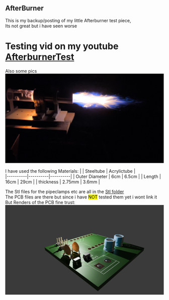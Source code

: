 ## AfterBurner

This is my backup/posting of my little Afterburner test piece, \
Its not great but i have seen worse
# Testing vid on my youtube [AfterburnerTest](https://youtu.be/r_q5uBkwENI?si=lZsYyg5NFj2jl1zo)
Also some pics
![Afterburner]( https://github.com/UwUyourmom/AfterBurner/blob/main/pics/untitled-f000051.png)

I have used the following Materials: 
|          | Steeltube | Acrylictube |  
|----------|----------|----------|
| Outer Diameter   | 6cm  | 6.5cm |
| Length    | 16cm  | 29cm  |
| thickness    |  2.75mm  | 3.6mm  |


The Stl files for the pipeclamps etc are all in the [Stl folder](https://github.com/UwUyourmom/AfterBurner/tree/main/STL) \
The PCB files are there but since i have <mark>NOT</mark> tested them yet i wont link it\
But Renders of the PCB fine trust:\
![PCB]( https://github.com/UwUyourmom/AfterBurner/blob/main/pics/untitled.png)












